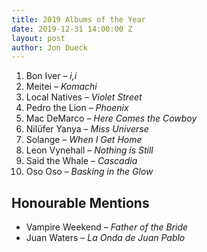 ```yaml
---
title: 2019 Albums of the Year
date: 2019-12-31 14:00:00 Z
layout: post
author: Jon Dueck
---
```


1. Bon Iver – *i,i*
2. Meitei – *Komachi*
3. Local Natives – *Violet Street*
4. Pedro the Lion – *Phoenix*
5. Mac DeMarco – *Here Comes the Cowboy*
6. Nilüfer Yanya – *Miss Universe*
7. Solange – *When I Get Home*
8. Leon Vynehall – *Nothing is Still*
9. Said the Whale – *Cascadia*
10. Oso Oso – *Basking in the Glow*

## Honourable Mentions
- Vampire Weekend – *Father of the Bride*
- Juan Waters – *La Onda de Juan Pablo*
